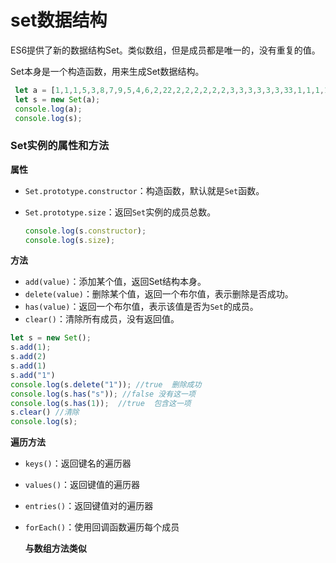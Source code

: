 # set数据结构

ES6提供了新的数据结构Set。类似数组，但是成员都是唯一的，没有重复的值。

Set本身是一个构造函数，用来生成Set数据结构。

```js
 let a = [1,1,1,5,3,8,7,9,5,4,6,2,22,2,2,2,2,2,2,3,3,3,3,3,3,33,1,1,1,1,1,1,11,];
 let s = new Set(a);
 console.log(a);
 console.log(s);
```

### Set实例的属性和方法

**属性**

- `Set.prototype.constructor`：构造函数，默认就是`Set`函数。

- `Set.prototype.size`：返回`Set`实例的成员总数。

  ```js
  console.log(s.constructor);
  console.log(s.size);
  ```

  

**方法**

- `add(value)`：添加某个值，返回Set结构本身。
- `delete(value)`：删除某个值，返回一个布尔值，表示删除是否成功。
- `has(value)`：返回一个布尔值，表示该值是否为`Set`的成员。
- `clear()`：清除所有成员，没有返回值。

```js
let s = new Set();
s.add(1);
s.add(2)
s.add(1)
s.add("1")
console.log(s.delete("1")); //true  删除成功
console.log(s.has("s")); //false 没有这一项
console.log(s.has(1));  //true  包含这一项
s.clear() //清除
console.log(s);
```



**遍历方法**

- `keys()`：返回键名的遍历器

- `values()`：返回键值的遍历器

- `entries()`：返回键值对的遍历器

- `forEach()`：使用回调函数遍历每个成员

  **与数组方法类似**

